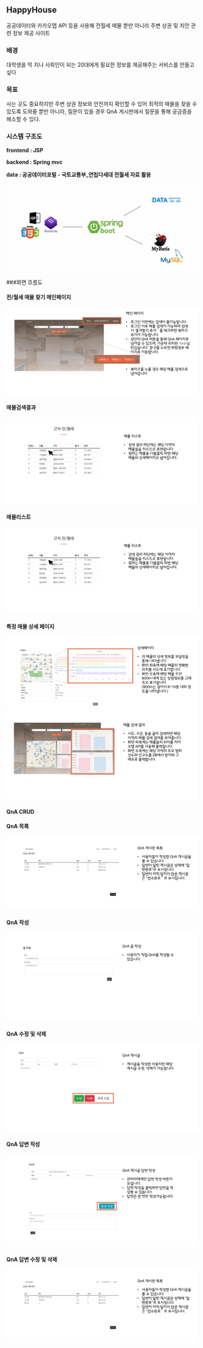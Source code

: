 ## HappyHouse

공공데이터와 카카오맵 API 등을 사용해 전월세 매물 뿐만 아니라 주변 상권 및 치안 관련 정보 제공 사이트



### 배경

대학생을 막 지나 사회인이 되는 20대에게 필요한 정보를 제공해주는 서비스를 만들고 싶다



### 목표

사는 곳도 중요하지만 주변 상권 정보와 안전까지 확인할 수 있어 최적의 매물을 찾을 수 있도록 도와줄 뿐만 아니라, 질문이 있을 경우 QnA 게시판에서 질문을 통해 궁금증을 해소할 수 있다.



### 시스템 구조도
**frontend : JSP**

**backend : Spring mvc** 

**data : 공공데이터포털 - 국토교통부_연립다세대 전월세 자료 활용**

<img src="./images/시스템구조도.png">


###화면 흐름도

#### 전/월세 매물 찾기 메인페이지

<img src="./images/메인페이지.jpg">

#### 매물검색결과 

<img src="./images/매물리스트.jpg" >

#### 매물리스트

<img src="./images/매물리스트.jpg">

#### 특정 매물 상세 페이지

<img src="./images/상세페이지.jpg" >
<br/>
<img src="./images/매물검색결과.jpg">

#### QnA CRUD

#### QnA 목록

<img src="./images/QnA게시글목록.jpg">

#### QnA 작성

<img src="./images/QnA작성.jpg">

#### QnA 수정 및 삭제

<img src="./images/QnA수정삭제.jpg">

#### QnA 답변 작성

<img src="./images/QnA답변작성.jpg">

#### QnA 답변 수정 및 삭제

<img src="./images/QnA게시글목록.jpg">

